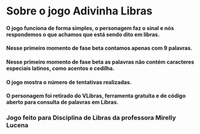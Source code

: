 # Sobre o jogo Adivinha Libras

#### O jogo funciona de forma simples, o personagem faz o sinal e nós respondemos o que achamos que está sendo dito em libras. 
#### Nesse primeiro momento de fase beta contamos apenas com 9 palavras.</p>
#### Nesse primeiro momento de fase beta as palavras não contém caracteres especiais latinos, como acentos e cedilha. 
#### O jogo mostra o número de tentativas realizadas.
#### O personagem foi retirado do VLibras, ferramenta gratuita e de código aberto para consulta de palavras em Libras.


### Jogo feito para Disciplina de Libras da professora Mirelly Lucena